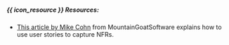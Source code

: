 ##### {{ icon_resource }} Resources:


* [This article by Mike Cohn](https://www.mountaingoatsoftware.com/blog/non-functional-requirements-as-user-stories) from MountainGoatSoftware explains how to use user stories to capture NFRs.


